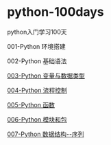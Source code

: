 # python-100days
python入门学习100天

001-Python 环境搭建

002-Python 基础语法

[003-Python 变量与数据类型](/python-003.md)

[004-Python 流程控制](/python-004.md)

[005-Python 函数](/python-005.md)

[006-Python 模块和包](/python-006.md)

[007-Python 数据结构--序列](/python-007.md)